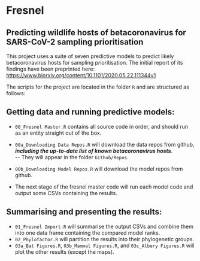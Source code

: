 # Fresnel

## Predicting wildlife hosts of betacoronavirus for SARS-CoV-2 sampling prioritisation

This project uses a suite of seven predictive models to predict likely betacoronavirus hosts for sampling prioritisation. The initial report of its findings have been preprinted here: https://www.biorxiv.org/content/10.1101/2020.05.22.111344v1

The scripts for the project are located in the folder `R` and are structured as follows:

## Getting data and running predictive models:
- `00_Fresnel Master.R` contains all source code in order, and should run as an entity straight out of the box.
- `00a_Downloading Data Repos.R` will download the data repos from github, ***including the up-to-date list of known betacoronavirus hosts***.   
-- They will appear in the folder `Github/Repos`.
- `00b_Downloading Model Repos.R` will download the model repos from github.

- The next stage of the fresnel master code will run each model code and output some CSVs containing the results.

## Summarising and presenting the results:
- `01_Fresnel Import.R` will summarise the output CSVs and combine them into one data frame containing the compared model ranks.
- `02_Phylofactor.R` will partition the results into their phylogenetic groups.
- `03a_Bat Figures.R`, `03b_Mammal Figures.R`, and `03c_Albery Figures.R` will plot the other results (except the maps).
